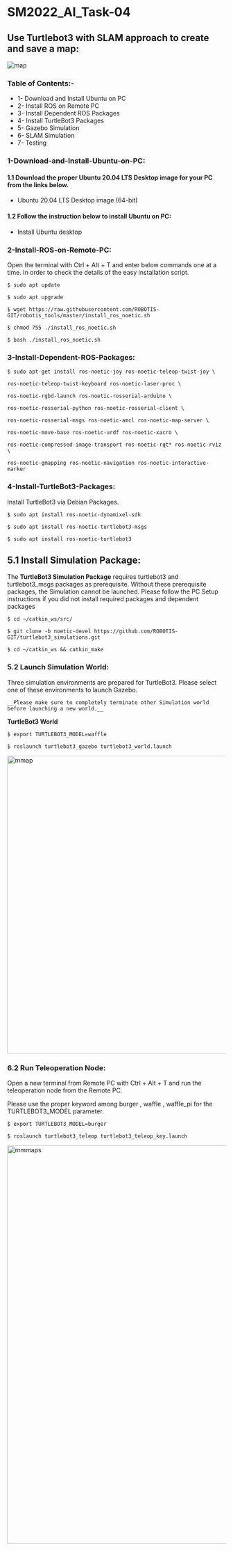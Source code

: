 # SM2022_AI_Task-04
## Use Turtlebot3 with SLAM approach to create and save a map:

![map](https://user-images.githubusercontent.com/103388162/187107317-03b8c372-5f55-40d1-b650-4e52c0bd4e32.gif)

### Table of Contents:-

* 1- Download and Install Ubuntu on PC
* 2- Install ROS on Remote PC
* 3- Install Dependent ROS Packages
* 4- Install TurtleBot3 Packages
* 5- Gazebo Simulation
* 6- SLAM Simulation
* 7- Testing

### 1-Download-and-Install-Ubuntu-on-PC:

#### 1.1 Download the proper Ubuntu 20.04 LTS Desktop image for your PC from the links below.
* Ubuntu 20.04 LTS Desktop image (64-bit)
#### 1.2 Follow the instruction below to install Ubuntu on PC:
* Install Ubuntu desktop

### 2-Install-ROS-on-Remote-PC:

Open the terminal with Ctrl + Alt + T and enter below commands one at a time.
In order to check the details of the easy installation script.
```
$ sudo apt update
```
```
$ sudo apt upgrade
```

```
$ wget https://raw.githubusercontent.com/ROBOTIS-GIT/robotis_tools/master/install_ros_noetic.sh
```
```
$ chmod 755 ./install_ros_noetic.sh
```
```
$ bash ./install_ros_noetic.sh
```
### 3-Install-Dependent-ROS-Packages:
```
$ sudo apt-get install ros-noetic-joy ros-noetic-teleop-twist-joy \
```
```
ros-noetic-teleop-twist-keyboard ros-noetic-laser-proc \
```
```
ros-noetic-rgbd-launch ros-noetic-rosserial-arduino \
```
```
ros-noetic-rosserial-python ros-noetic-rosserial-client \
```
```
ros-noetic-rosserial-msgs ros-noetic-amcl ros-noetic-map-server \
```
```
ros-noetic-move-base ros-noetic-urdf ros-noetic-xacro \
```
```
ros-noetic-compressed-image-transport ros-noetic-rqt* ros-noetic-rviz \
```
```
ros-noetic-gmapping ros-noetic-navigation ros-noetic-interactive-marker
```

### 4-Install-TurtleBot3-Packages:

Install TurtleBot3 via Debian Packages.
```
$ sudo apt install ros-noetic-dynamixel-sdk
```
```
$ sudo apt install ros-noetic-turtlebot3-msgs
```
```
$ sudo apt install ros-noetic-turtlebot3
```

## 5.1 Install Simulation Package:
The __TurtleBot3 Simulation Package__ requires turtlebot3 and turtlebot3_msgs packages as prerequisite. Without these prerequisite packages, the Simulation cannot be launched.
Please follow the PC Setup instructions if you did not install required packages and dependent packages
```
$ cd ~/catkin_ws/src/
```
```
$ git clone -b noetic-devel https://github.com/ROBOTIS-GIT/turtlebot3_simulations.git
```
```
$ cd ~/catkin_ws && catkin_make
```

### 5.2 Launch Simulation World:

Three simulation environments are prepared for TurtleBot3. Please select one of these environments to launch Gazebo.
```
__Please make sure to completely terminate other Simulation world before launching a new world.__
```
__TurtleBot3 World__
```
$ export TURTLEBOT3_MODEL=waffle
```
```
$ roslaunch turtlebot3_gazebo turtlebot3_world.launch
```

<img width="685" alt="mmap" src="https://user-images.githubusercontent.com/103388162/187109487-3dbaec8d-6775-4338-a67c-d0e44d3e0321.png">

### 6.2 Run Teleoperation Node:

Open a new terminal from Remote PC with Ctrl + Alt + T and run the teleoperation node from the Remote PC.

Please use the proper keyword among burger , waffle , waffle_pi for the TURTLEBOT3_MODEL parameter.
```
$ export TURTLEBOT3_MODEL=burger
```
```
$ roslaunch turtlebot3_teleop turtlebot3_teleop_key.launch
```
<img width="916" alt="mmmaps" src="https://user-images.githubusercontent.com/103388162/187110018-60708794-f09f-4670-b374-1a3d7b84d9d2.png">



